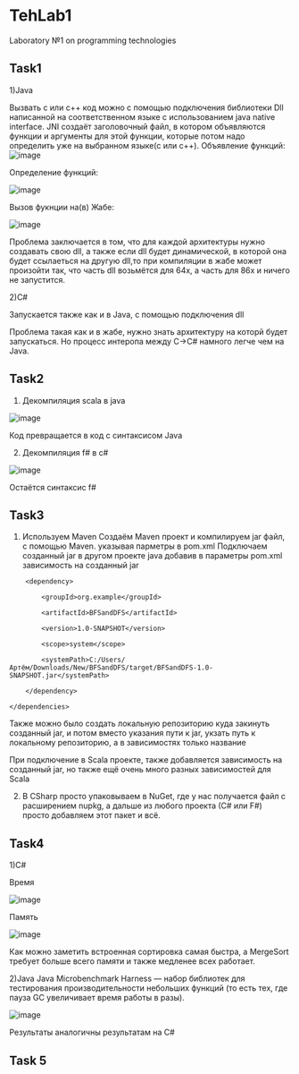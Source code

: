 # TehLab1
Laboratory №1 on programming technologies
## Task1
1)Java

Вызвать с или с++ код можно с помощью подключения библиотеки Dll написанной на соответственном языке с использованием java native interface. JNI создаёт заголовочный файл, в котором объявляются функции и аргументы для этой функции, которые потом надо определить уже на выбранном языке(с или с++). 
Объявление функций:
![image](https://user-images.githubusercontent.com/54327287/156578026-4a5166f1-e70a-4e35-8c4e-cbc6a49883a8.png)

Определение функций:

![image](https://user-images.githubusercontent.com/54327287/156578275-b14ab805-58b3-40ce-9f65-db2885e05415.png)

Вызов фукнции на(в) Жабе:

![image](https://user-images.githubusercontent.com/54327287/156578537-5ac34e49-19ab-400a-bdd6-27e1c2befd38.png)

Проблема заключается в том, что для каждой архитектуры нужно создавать свою dll, а также если dll будет динамической, в которой она будет ссылаеться на другую dll,то при компиляции в жабе может произойти так, что часть dll возьмётся для 64х, а часть для 86х и ничего не запустится.

2)С#

Запускается также как и в Java, с помощью подключения dll

Проблема такая как и в жабе, нужно знать архитектуру на которй будет запускаться. Но процесс интеропа между C->C# намного легче чем на Java.

## Task2
1. Декомпиляция scala в java

![image](https://user-images.githubusercontent.com/54327287/156582284-8369d04f-cac7-4cb1-aafb-df2ab99b5bfd.png)

Код превращается в код с синтаксисом Java

2. Декомпиляция f# в с#

![image](https://user-images.githubusercontent.com/54327287/156581524-2d25d5ff-7826-4031-a9e5-86aa7c6d8860.png)

Остаётся синтаксис f#

## Task3

1. Используем Maven
Создаём Maven проект и компилируем jar файл, с помощью Maven. указывая парметры в pom.xml
Подключаем созданный jar в другом проекте java добавив в параметры pom.xml зависимость на созданный jar
  <dependencies>
  
        <dependency>
          
            <groupId>org.example</groupId>
          
            <artifactId>BFSandDFS</artifactId>
          
            <version>1.0-SNAPSHOT</version>
          
            <scope>system</scope>
          
            <systemPath>C:/Users/Артём/Downloads/New/BFSandDFS/target/BFSandDFS-1.0-SNAPSHOT.jar</systemPath>
          
        </dependency>
  
    </dependencies>
    
Также можно было создать локальную репозиторию куда закинуть созданный jar, и потом вместо указания пути к jar, укзать путь к локальному репозиторию, а в зависимостях только название

При подключение в Scala проекте, также добавляется зависимость на созданный jar, но также ещё очень много разных зависимостей для Scala

2. В CSharp просто упаковываем в NuGet, где у нас получается файл с расширением nupkg, а дальше из любого проекта (С# или F#) просто добавляем этот пакет и всё.

## Task4

1)C#

Время

![image](https://user-images.githubusercontent.com/54327287/156624732-6075e0d4-8c7e-4c66-af16-b72cd66ac995.png)

Память

![image](https://user-images.githubusercontent.com/54327287/156625839-5a0025f4-331b-47b0-b098-57846aebc3ca.png)

Как можно заметить встроенная сортировка самая быстра, а MergeSort требует больше всего памяти и также медленее всех работает.

2)Java
Java Microbenchmark Harness — набор библиотек для тестирования производительности небольших функций (то есть тех, где пауза GC увеличивает время работы в разы).

![image](https://user-images.githubusercontent.com/54327287/156637123-42d370ae-dba1-4a3c-9a2d-e6758eac26ee.png)

Результаты аналогичны результатам на C#

## Task 5
